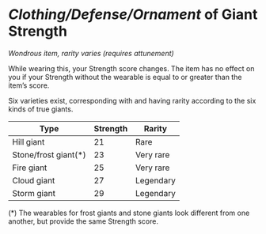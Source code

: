 # *Clothing/Defense/Ornament* of Giant Strength
*Wondrous item, rarity varies (requires attunement)*

While wearing this, your Strength score changes. The item has no effect on you if your Strength without the wearable is equal to or greater than the item’s score.

Six varieties exist, corresponding with and having rarity according to the six kinds of true giants.

Type    | Strength | Rarity
------- | -------- | ------
Hill giant | 21 | Rare
Stone/frost giant(*) | 23 | Very rare
Fire giant | 25 | Very rare
Cloud giant | 27 | Legendary
Storm giant | 29 | Legendary

(*) The wearables for frost giants and stone giants look different from one another, but provide the same Strength score.
